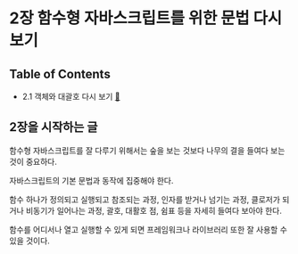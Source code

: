 # 2장 함수형 자바스크립트를 위한 문법 다시 보기

## Table of Contents

- 2.1 객체와 대괄호 다시 보기 [:link:](chapter2-1/README.md)

## 2장을 시작하는 글

함수형 자바스크립트를 잘 다루기 위해서는 숲을 보는 것보다 나무의 결을 들여다 보는 것이 중요하다.

자바스크립트의 기본 문법과 동작에 집중해야 한다.

함수 하나가 정의되고 실행되고 참조되는 과정, 인자를 받거나 넘기는 과정, 클로저가 되거나 비동기가 일어나는 과정, 괄호, 대활호 점, 쉼표 등을 자세히 들여다 보아야 한다.

함수를 어디서나 열고 실행할 수 있게 되면 프레임워크나 라이브러리 또한 잘 사용할 수 있을 것이다.